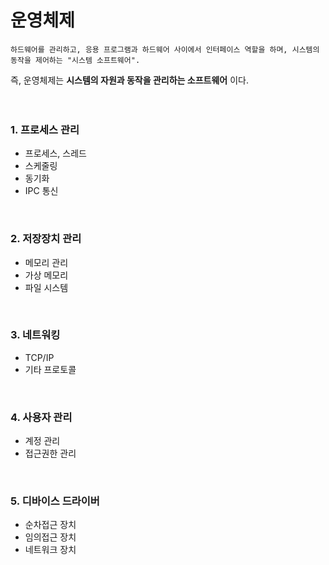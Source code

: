 # 운영체제
```
하드웨어를 관리하고, 응용 프로그램과 하드웨어 사이에서 인터페이스 역할을 하며, 시스템의 동작을 제어하는 "시스템 소프트웨어".
```
즉, 운영체제는 **시스템의 자원과 동작을 관리하는 소프트웨어** 이다.
<br><br><br>

### 1. 프로세스 관리
- 프로세스, 스레드
- 스케줄링
- 동기화
- IPC 통신
<br>

### 2. 저장장치 관리
- 메모리 관리
- 가상 메모리
- 파일 시스템
<br>

### 3. 네트워킹
- TCP/IP
- 기타 프로토콜
<br>

### 4. 사용자 관리
- 계정 관리
- 접근권한 관리
<br>

### 5. 디바이스 드라이버
- 순차접근 장치
- 임의접근 장치
- 네트워크 장치
